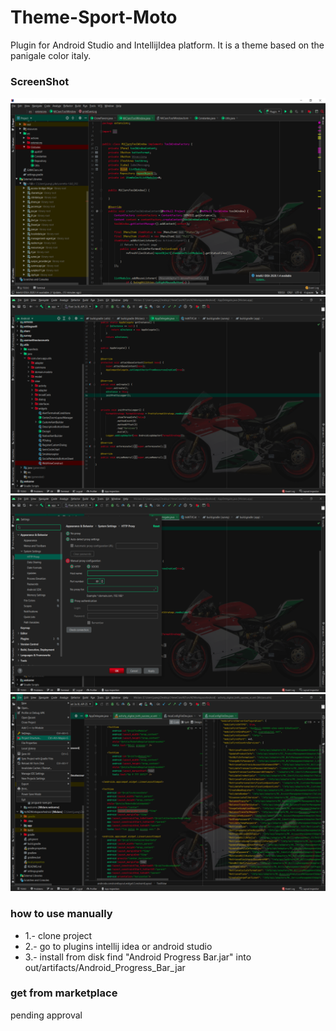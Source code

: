 # Theme-Sport-Moto
Plugin for Android Studio and IntellijIdea platform. It is a theme based on the panigale color italy.
### ScreenShot
![GitHub Logo](/images/f1.png)
![GitHub Logo](/images/f2.png)
![GitHub Logo](/images/f3.png)
![GitHub Logo](/images/f4.png)

### how to use manually
- 1.- clone project
- 2.- go to plugins intellij idea or android studio
- 3.- install from disk find "Android Progress Bar.jar" into out/artifacts/Android_Progress_Bar_jar
### get from marketplace
pending approval 
